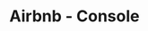 # Airbnb - Console
<!-- Description Of the Project -->
<!-- 
Description Of the Command Interpreter 
    how to start it
    how to use it
    examples
-->
